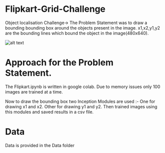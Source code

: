 # Flipkart-Grid-Challenge
Object localisation Challenge->
The Problem Statement was to draw a bounding bounding box around the objects present in the image.
x1,x2,y1,y2 are the bounding lines which bound the object in the image(480x640).

![alt text](https://github.com/anirudhjack/Flipkart-Grid-Challenge/branch/path/to/Flipkart.jpeg)


# Approach for the Problem Statement.
The Flipkart.ipynb is written in google colab.
Due to memory issues only 100 images are trained at a time.


Now to draw the bounding box two Inception Modules are used :-
One for drawing x1 and x2.
Other for drawing y1 and y2.
Then trained images using this modules and saved results in a csv file.

# Data
Data is provided in the Data folder

